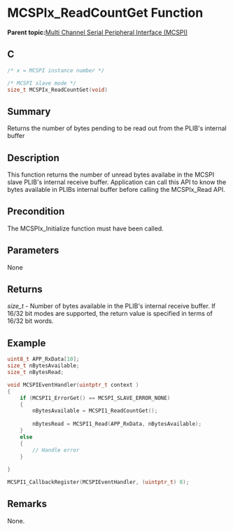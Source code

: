 # MCSPIx\_ReadCountGet Function

**Parent topic:**[Multi Channel Serial Peripheral Interface \(MCSPI\)](GUID-A3A5277D-BAE3-4BD0-91E9-D4E7E0608BE7.md)

## C

```c
/* x = MCSPI instance number */

/* MCSPI slave mode */
size_t MCSPIx_ReadCountGet(void)
```

## Summary

Returns the number of bytes pending to be read out from the PLIB's internal buffer

## Description

This function returns the number of unread bytes availabe in the MCSPI slave PLIB's internal receive buffer. Application can call this API to know the bytes available in PLIBs internal buffer before calling the MCSPIx\_Read API.

## Precondition

The MCSPIx\_Initialize function must have been called.

## Parameters

None

## Returns

*size\_t* - Number of bytes available in the PLIB's internal receive buffer. If 16/32 bit modes are supported, the return value is specified in terms of 16/32 bit words.

## Example

```c
uint8_t APP_RxData[10];
size_t nBytesAvailable;
size_t nBytesRead;

void MCSPIEventHandler(uintptr_t context )
{
    if (MCSPI1_ErrorGet() == MCSPI_SLAVE_ERROR_NONE)
    {
        nBytesAvailable = MCSPI1_ReadCountGet();
        
        nBytesRead = MCSPI1_Read(APP_RxData, nBytesAvailable);
    }
    else
    {
        // Handle error
    }
    
}

MCSPI1_CallbackRegister(MCSPIEventHandler, (uintptr_t) 0);
```

## Remarks

None.

